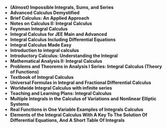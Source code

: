 <ul>
  
 <li><b><a target="_blank" href="https://github.com/manjunath5496/Integral-Calculus-Books/blob/master/nte(1).pdf" style="text-decoration:none;">(Almost) Impossible Integrals, Sums, and Series</a></b></li>
  
<li><b><a target="_blank" href="https://github.com/manjunath5496/Integral-Calculus-Books/blob/master/nte(2).pdf" style="text-decoration:none;">Advanced Calculus Demystified</a></b></li>

<li><b><a target="_blank" href="https://github.com/manjunath5496/Integral-Calculus-Books/blob/master/nte(3).pdf" style="text-decoration:none;">Brief Calculus: An Applied Approach</a></b></li>                         
  <li><b><a target="_blank" href="https://github.com/manjunath5496/Integral-Calculus-Books/blob/master/nte(4).pdf" style="text-decoration:none;">Notes on Calculus II: Integral Calculus</a></b></li>  
     <li><b><a target="_blank" href="https://github.com/manjunath5496/Integral-Calculus-Books/blob/master/nte(5).pdf" style="text-decoration:none;">Feynman Integral Calculus</a></b></li>  
      <li><b><a target="_blank" href="https://github.com/manjunath5496/Integral-Calculus-Books/blob/master/nte(6).pdf" style="text-decoration:none;">Integral Calculus for JEE Main and Advanced</a></b></li>  
  
  <li><b><a target="_blank" href="https://github.com/manjunath5496/Integral-Calculus-Books/blob/master/nte(7).pdf" style="text-decoration:none;">Integral Calculus Including Differential Equations</a></b></li>  

<li><b><a target="_blank" href="https://github.com/manjunath5496/Integral-Calculus-Books/blob/master/nte(8).pdf" style="text-decoration:none;">Integral Calculus Made Easy</a></b></li>  

 <li><b><a target="_blank" href="https://github.com/manjunath5496/Integral-Calculus-Books/blob/master/nte(9).pdf" style="text-decoration:none;">Introduction to integral calculus</a></b></li>  

<li><b><a target="_blank" href="https://github.com/manjunath5496/Integral-Calculus-Books/blob/master/nte(10).pdf" style="text-decoration:none;">Introductory Calculus: Understanding the Integral</a></b></li>  

 <li><b><a target="_blank" href="https://github.com/manjunath5496/Integral-Calculus-Books/blob/master/nte(11).pdf" style="text-decoration:none;">Mathematical Analysis II: Integral Calculus</a></b></li>
  
<li><b><a target="_blank" href="https://github.com/manjunath5496/Integral-Calculus-Books/blob/master/nte(12).pdf" style="text-decoration:none;">Problems and Theorems in Analysis I Series: Integral Calculus (Theory of Functions)</a></b></li>

<li><b><a target="_blank" href="https://github.com/manjunath5496/Integral-Calculus-Books/blob/master/nte(13).pdf" style="text-decoration:none;">Textbook of Integral Calculus</a></b></li>                         
  <li><b><a target="_blank" href="https://github.com/manjunath5496/Integral-Calculus-Books/blob/master/nte(14).pdf" style="text-decoration:none;">Universal Formulas in Integral and Fractional Differential Calculus</a></b></li>  
     <li><b><a target="_blank" href="https://github.com/manjunath5496/Integral-Calculus-Books/blob/master/nte(15).pdf" style="text-decoration:none;">Worldwide Integral Calculus with infinite series</a></b></li>  
      <li><b><a target="_blank" href="https://github.com/manjunath5496/Integral-Calculus-Books/blob/master/nte(16).pdf" style="text-decoration:none;">Teaching and Learning Plans: Integral Calculus</a></b></li>  
  
  <li><b><a target="_blank" href="https://github.com/manjunath5496/Integral-Calculus-Books/blob/master/nte(17).pdf" style="text-decoration:none;">Multiple Integrals in the Calculus of Variations and Nonlinear Elliptic Systems</a></b></li>  

<li><b><a target="_blank" href="https://github.com/manjunath5496/Integral-Calculus-Books/blob/master/nte(18).pdf" style="text-decoration:none;">Real Functions in One Variable Examples of Integrals Calculus</a></b></li>  

 <li><b><a target="_blank" href="https://github.com/manjunath5496/Integral-Calculus-Books/blob/master/nte(19).pdf" style="text-decoration:none;">Elements of the Integral Calculus With A Key To The Solution Of Differential Equations, And A Short Table Of Integrals</a></b></li>  





</ul>
